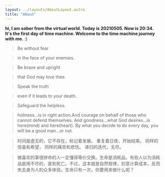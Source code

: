 ```yaml
---
layout: ../layouts/AboutLayout.astro
title: "About"
---
```


**hi, I am sober from the virtual world. Today is 20210505. Now is 20:34. It's the first day of time machine. Welcome to the time machine journey with me.**
:)

> Be without fear

> in the face of your enemies.

> Be brave and upright

> that God may love thee.

> Speak the truth

> even if it leads to your death.

> Safeguard the helpless.

> holiness…is in right action.And courage on behalf of those who cannot defend themselves.
> And goodness…what God desires…is here(mind) and here(heart).
> By what you decide to do every day, you will be a good man…or not.

> 时间是虚无的，它不存在，标记着发展。
> 重复着日夜，开始结束。
> 同样的惊喜和希望，
> 同样的痛苦和悲伤。
> 递归的迭代，无尽。

> 做喜欢的事很拼命的人一定懂得等价交换。生命是消耗品，有些人以为消耗品是用不尽的，直到死亡。不过，这本就是自然规律，刻意计算成本，反而失去身为人的众多体验。生命只有一次，你要用来做什么呢？
